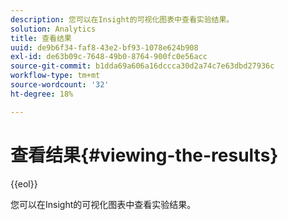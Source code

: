 ```yaml
---
description: 您可以在Insight的可视化图表中查看实验结果。
solution: Analytics
title: 查看结果
uuid: de9b6f34-faf8-43e2-bf93-1078e624b908
exl-id: de63b09c-7648-49b0-8764-900fc0e56acc
source-git-commit: b1dda69a606a16dccca30d2a74c7e63dbd27936c
workflow-type: tm+mt
source-wordcount: '32'
ht-degree: 18%

---
```


# 查看结果{#viewing-the-results}

{{eol}}

您可以在Insight的可视化图表中查看实验结果。
